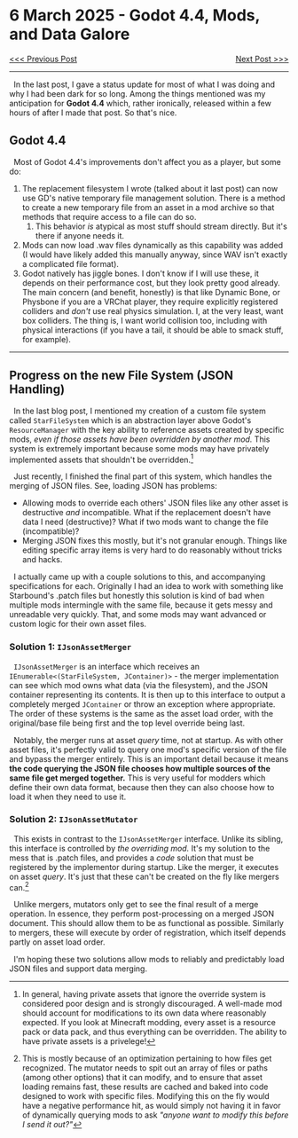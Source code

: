 # 6 March 2025 - Godot 4.4, Mods, and Data Galore
<span style="float:left">[&lt;&lt;&lt; Previous Post](../03/03.md)</span>
<span style="float:right">[Next Post &gt;&gt;&gt;](../03/15.md)</span>
<br/>
***

&nbsp;&nbsp;In the last post, I gave a status update for most of what I was doing and why I had been dark for so long. Among the things mentioned was my anticipation for **Godot 4.4** which, rather ironically, released within a few hours of after I made that post. So that's nice.

## Godot 4.4

&nbsp;&nbsp;Most of Godot 4.4's improvements don't affect you as a player, but some do:

1. The replacement filesystem I wrote (talked about it last post) can now use GD's native temporary file management solution. There is a method to create a new temporary file from an asset in a mod archive so that methods that require access to a file can do so.
    1. This behavior *is* atypical as most stuff should stream directly. But it's there if anyone needs it.
2. Mods can now load .wav files dynamically as this capability was added (I would have likely added this manually anyway, since WAV isn't exactly a complicated file format).
3. Godot natively has jiggle bones. I don't know if I will use these, it depends on their performance cost, but they look pretty good already. The main concern (and benefit, honestly) is that like Dynamic Bone, or Physbone if you are a VRChat player, they require explicitly registered colliders and *don't* use real physics simulation. I, at the very least, want box colliders. The thing is, I want world collision too, including with physical interactions (if you have a tail, it should be able to smack stuff, for example).

***

## Progress on the new File System (JSON Handling)

&nbsp;&nbsp;In the last blog post, I mentioned my creation of a custom file system called `StarFileSystem` which is an abstraction layer above Godot's `ResourceManager` with the key ability to reference assets created by specific mods, *even if those assets have been overridden by another mod.* This system is extremely important because some mods may have privately implemented assets that shouldn't be overridden.[^disp:Note&nbsp;1]

&nbsp;&nbsp;Just recently, I finished the final part of this system, which handles the merging of JSON files. See, loading JSON has problems:

* Allowing mods to override each others' JSON files like any other asset is destructive *and* incompatible. What if the replacement doesn't have data I need (destructive)? What if two mods want to change the file (incompatible)?
* Merging JSON fixes this mostly, but it's not granular enough. Things like editing specific array items is very hard to do reasonably without tricks and hacks.

&nbsp;&nbsp;I actually came up with a couple solutions to this, and accompanying specifications for each. Originally I had an idea to work with something like Starbound's .patch files but honestly this solution is kind of bad when multiple mods intermingle with the same file, because it gets messy and unreadable very quickly. That, and some mods may want advanced or custom logic for their own asset files.

### Solution 1: `IJsonAssetMerger`

&nbsp;&nbsp;`IJsonAssetMerger` is an interface which receives an `IEnumerable<(StarFileSystem, JContainer)>` - the merger implementation can see which mod owns what data (via the filesystem), and the JSON container representing its contents. It is then up to this interface to output a completely merged `JContainer` or throw an exception where appropriate. The order of these systems is the same as the asset load order, with the original/base file being first and the top level override being last.

&nbsp;&nbsp;Notably, the merger runs at asset *query* time, not at startup. As with other asset files, it's perfectly valid to query one mod's specific version of the file and bypass the merger entirely. This is an important detail because it means **the code querying the JSON file chooses how multiple sources of the same file get merged together.** This is very useful for modders which define their own data format, because then they can also choose how to load it when they need to use it.

### Solution 2: `IJsonAssetMutator`

&nbsp;&nbsp;This exists in contrast to the `IJsonAssetMerger` interface. Unlike its sibling, this interface is controlled by *the overriding mod.* It's my solution to the mess that is .patch files, and provides a *code* solution that must be registered by the implementor during startup. Like the merger, it executes on asset *query*. It's just that these can't be created on the fly like mergers can.[^2]

&nbsp;&nbsp;Unlike mergers, mutators only get to see the final result of a merge operation. In essence, they perform post-processing on a merged JSON document. This should allow them to be as functional as possible. Similarly to mergers, these will execute by order of registration, which itself depends partly on asset load order.

&nbsp;&nbsp;I'm hoping these two solutions allow mods to reliably and predictably load JSON files and support data merging.

[^disp:Note&nbsp;1]: In general, having private assets that ignore the override system is considered poor design and is strongly discouraged. A well-made mod should account for modifications to its own data where reasonably expected. If you look at Minecraft modding, every asset is a resource pack or data pack, and thus everything can be overridden. The ability to have private assets is a privelege!
[^2]: This is mostly because of an optimization pertaining to how files get recognized. The mutator needs to spit out an array of files or paths (among other options) that it can modify, and to ensure that asset loading remains fast, these results are cached and baked into code designed to work with specific files. Modifying this on the fly would have a negative performance hit, as would simply not having it in favor of dynamically querying mods to ask *"anyone want to modify this before I send it out?"*
